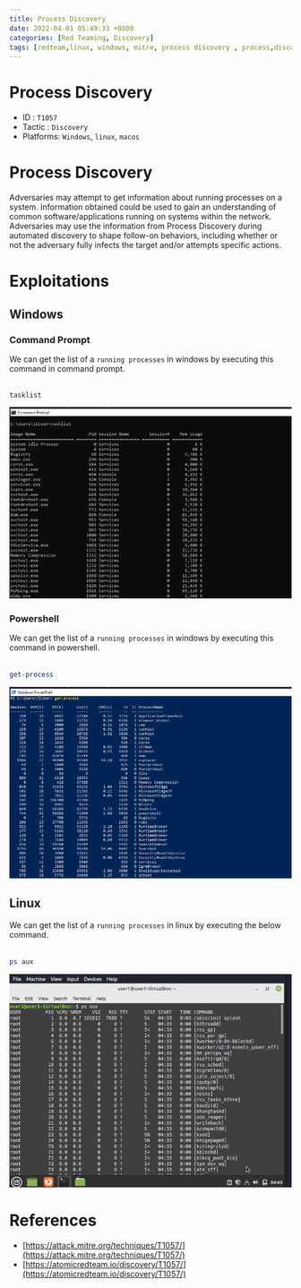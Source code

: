 ```yaml
---
title: Process Discovery 
date: 2022-04-01 05:49:33 +0800
categories: [Red Teaming, Discovery]
tags: [redteam,linux, windows, mitre, process discovery , process,discovery]     # TAG names should always be lowercase
---
```


# Process Discovery 

- ID : `T1057`
- Tactic : `Discovery`
- Platforms: `Windows`, `linux`, `macos`

# Process Discovery 

Adversaries may attempt to get information about running processes on a system. Information obtained could be used to gain an understanding of common software/applications running on systems within the network. Adversaries may use the information from Process Discovery during automated discovery to shape follow-on behaviors, including whether or not the adversary fully infects the target and/or attempts specific actions.

# Exploitations

## Windows

### Command Prompt

We can get the list of a `running processes` in windows by executing this command in command prompt.

```batch

tasklist

```
![process](https://raw.githubusercontent.com/cyberkhalid/cyberkhalid.github.io/main/assets/img/ipentest/process1.png)

### Powershell

We can get the list of a `running processes` in windows by executing this command in powershell.

```powershell

get-process

```

![process](https://raw.githubusercontent.com/cyberkhalid/cyberkhalid.github.io/main/assets/img/ipentest/process2.png)

## Linux

We can get the list of a `running processes` in linux by executing the below command.

```bash

ps aux

```
![process](https://raw.githubusercontent.com/cyberkhalid/cyberkhalid.github.io/main/assets/img/ipentest/process3.png)

# References

- [https://attack.mitre.org/techniques/T1057/](https://attack.mitre.org/techniques/T1057/)
- [https://atomicredteam.io/discovery/T1057/](https://atomicredteam.io/discovery/T1057/)
